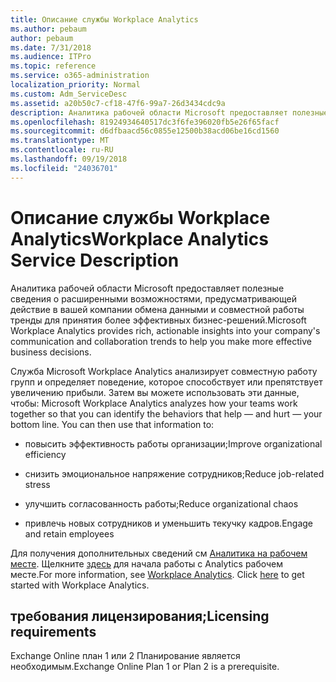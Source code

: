 ```yaml
---
title: Описание службы Workplace Analytics
ms.author: pebaum
author: pebaum
ms.date: 7/31/2018
ms.audience: ITPro
ms.topic: reference
ms.service: o365-administration
localization_priority: Normal
ms.custom: Adm_ServiceDesc
ms.assetid: a20b50c7-cf18-47f6-99a7-26d3434cdc9a
description: Аналитика рабочей области Microsoft предоставляет полезные сведения о расширенными возможностями, предусматривающей действие в вашей компании обмена данными и совместной работы тренды для принятия более эффективных бизнес-решений.
ms.openlocfilehash: 81924934640517dc3f6fe396020fb5e26f65facf
ms.sourcegitcommit: d6dfbaacd56c0855e12500b38acd06be16cd1560
ms.translationtype: MT
ms.contentlocale: ru-RU
ms.lasthandoff: 09/19/2018
ms.locfileid: "24036701"
---
```

# <a name="workplace-analytics-service-description"></a><span data-ttu-id="98171-103">Описание службы Workplace Analytics</span><span class="sxs-lookup"><span data-stu-id="98171-103">Workplace Analytics Service Description</span></span>

<span data-ttu-id="98171-104">Аналитика рабочей области Microsoft предоставляет полезные сведения о расширенными возможностями, предусматривающей действие в вашей компании обмена данными и совместной работы тренды для принятия более эффективных бизнес-решений.</span><span class="sxs-lookup"><span data-stu-id="98171-104">Microsoft Workplace Analytics provides rich, actionable insights into your company's communication and collaboration trends to help you make more effective business decisions.</span></span>
  
<span data-ttu-id="98171-p101">Служба Microsoft Workplace Analytics анализирует совместную работу групп и определяет поведение, которое способствует или препятствует увеличению прибыли. Затем вы можете использовать эти данные, чтобы: </span><span class="sxs-lookup"><span data-stu-id="98171-p101">Microsoft Workplace Analytics analyzes how your teams work together so that you can identify the behaviors that help — and hurt — your bottom line. You can then use that information to:</span></span> 
  
- <span data-ttu-id="98171-107">повысить эффективность работы организации;</span><span class="sxs-lookup"><span data-stu-id="98171-107">Improve organizational efficiency</span></span>
    
- <span data-ttu-id="98171-108">снизить эмоциональное напряжение сотрудников;</span><span class="sxs-lookup"><span data-stu-id="98171-108">Reduce job-related stress</span></span>
    
- <span data-ttu-id="98171-109">улучшить согласованность работы;</span><span class="sxs-lookup"><span data-stu-id="98171-109">Reduce organizational chaos</span></span>
    
- <span data-ttu-id="98171-110">привлечь новых сотрудников и уменьшить текучку кадров.</span><span class="sxs-lookup"><span data-stu-id="98171-110">Engage and retain employees</span></span>
    
<span data-ttu-id="98171-p102">Для получения дополнительных сведений см [Аналитика на рабочем месте](https://go.microsoft.com/fwlink/?linkid=852492). Щелкните [здесь](https://docs.microsoft.com/en-us/workplace-analytics/overview/get-started) для начала работы с Analytics рабочем месте.</span><span class="sxs-lookup"><span data-stu-id="98171-p102">For more information, see [Workplace Analytics](https://go.microsoft.com/fwlink/?linkid=852492). Click [here](https://docs.microsoft.com/en-us/workplace-analytics/overview/get-started) to get started with Workplace Analytics.</span></span> 
  
## <a name="licensing-requirements"></a><span data-ttu-id="98171-113">требования лицензирования;</span><span class="sxs-lookup"><span data-stu-id="98171-113">Licensing requirements</span></span>

<span data-ttu-id="98171-114">Exchange Online план 1 или 2 Планирование является необходимым.</span><span class="sxs-lookup"><span data-stu-id="98171-114">Exchange Online Plan 1 or Plan 2 is a prerequisite.</span></span>